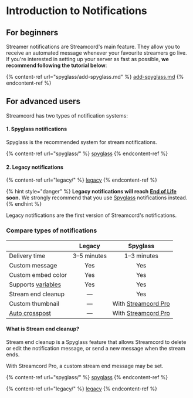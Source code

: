 # Introduction to Notifications

## For beginners

Streamer notifications are Streamcord's main feature. They allow you to receive an automated message whenever your favourite streamers go live. If you're interested in setting up your server as fast as possible, **we recommend following the tutorial below**:

{% content-ref url="spyglass/add-spyglass.md" %}
[add-spyglass.md](spyglass/add-spyglass.md)
{% endcontent-ref %}

## For advanced users

Streamcord has two types of notification systems:

#### 1. Spyglass notifications

Spyglass is the recommended system for stream notifications.

{% content-ref url="spyglass/" %}
[spyglass](spyglass/)
{% endcontent-ref %}

#### 2. Legacy notifications

{% content-ref url="legacy/" %}
[legacy](legacy/)
{% endcontent-ref %}

{% hint style="danger" %}
**Legacy notifications will reach** [**End of Life**](legacy-end-of-life.md) **soon.** We strongly recommend that you use [Spyglass](spyglass/) notifications instead.
{% endhint %}

Legacy notifications are the first version of Streamcord's notifications.

### Compare types of notifications

|                                              |    Legacy   |                         Spyglass                        |
| -------------------------------------------- | :---------: | :-----------------------------------------------------: |
| Delivery time                                | 3–5 minutes |                       1–3 minutes                       |
| Custom message                               |     Yes     |                           Yes                           |
| Custom embed color                           |     Yes     |                           Yes                           |
| Supports [variables](variables.md)           |     Yes     |                           Yes                           |
| Stream end cleanup                           |      —      |                           Yes                           |
| Custom thumbnail                             |      —      | With [Streamcord Pro](https://streamcord.io/twitch/pro) |
| [Auto crosspost](spyglass/auto-crosspost.md) |      —      | With [Streamcord Pro](https://streamcord.io/twitch/pro) |

#### What is Stream end cleanup?

Stream end cleanup is a Spyglass feature that allows Streamcord to delete or edit the notification message, or send a new message when the stream ends.

With Streamcord Pro, a custom stream end message may be set.

{% content-ref url="spyglass/" %}
[spyglass](spyglass/)
{% endcontent-ref %}

{% content-ref url="legacy/" %}
[legacy](legacy/)
{% endcontent-ref %}
